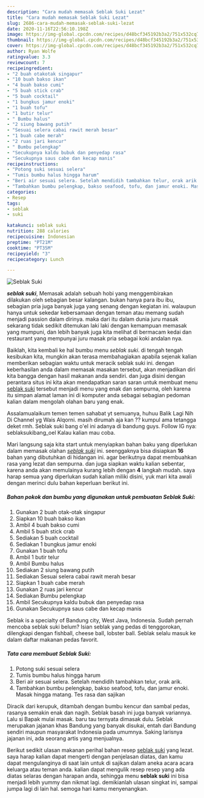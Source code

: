 ```yaml
---
description: "Cara mudah memasak Seblak Suki Lezat"
title: "Cara mudah memasak Seblak Suki Lezat"
slug: 2686-cara-mudah-memasak-seblak-suki-lezat
date: 2020-11-16T22:56:10.198Z
image: https://img-global.cpcdn.com/recipes/d48bcf345192b3a2/751x532cq70/seblak-suki-foto-resep-utama.jpg
thumbnail: https://img-global.cpcdn.com/recipes/d48bcf345192b3a2/751x532cq70/seblak-suki-foto-resep-utama.jpg
cover: https://img-global.cpcdn.com/recipes/d48bcf345192b3a2/751x532cq70/seblak-suki-foto-resep-utama.jpg
author: Ryan Wolfe
ratingvalue: 3.3
reviewcount: 7
recipeingredient:
- "2 buah otakotak singapur"
- "10 buah bakso ikan"
- "4 buah bakso cumi"
- "5 buah stick crab"
- "5 buah cocktail"
- "1 bungkus jamur enoki"
- "1 buah tofu"
- "1 butir telur"
- " Bumbu halus"
- "2 siung bawang putih"
- "Sesuai selera cabai rawit merah besar"
- "1 buah cabe merah"
- "2 ruas jari kencur"
- " Bumbu pelengkap"
- "Secukupnya kaldu bubuk dan penyedap rasa"
- "Secukupnya saus cabe dan kecap manis"
recipeinstructions:
- "Potong suki sesuai selera"
- "Tumis bumbu halus hingga harum"
- "Beri air sesuai selera. Setelah mendidih tambahkan telur, orak arik."
- "Tambahkan bumbu pelengkap, bakso seafood, tofu, dan jamur enoki. Masak hingga matang. Tes rasa dan sajikan"
categories:
- Resep
tags:
- seblak
- suki

katakunci: seblak suki 
nutrition: 288 calories
recipecuisine: Indonesian
preptime: "PT21M"
cooktime: "PT35M"
recipeyield: "3"
recipecategory: Lunch

---
```



![Seblak Suki](https://img-global.cpcdn.com/recipes/d48bcf345192b3a2/751x532cq70/seblak-suki-foto-resep-utama.jpg)

<b><i>seblak suki</i></b>, Memasak adalah sebuah hobi yang menggembirakan dilakukan oleh sebagian besar kalangan. bukan hanya para ibu ibu, sebagian pria juga banyak juga yang senang dengan kegiatan ini. walaupun hanya untuk sekedar kebersamaan dengan teman atau memang sudah menjadi passion dalam dirinya. maka dari itu dalam dunia juru masak sekarang tidak sedikit ditemukan laki laki dengan kemampuan memasak yang mumpuni, dan lebih banyak juga kita melihat di bermacam kedai dan restaurant yang mempunyai juru masak pria sebagai koki andalan nya.

Baiklah, kita kembali ke hal bumbu menu <i>seblak suki</i>. di tengah tengah kesibukan kita, mungkin akan terasa membahagiakan apabila sejenak kalian memberikan sebagian waktu untuk meracik seblak suki ini. dengan keberhasilan anda dalam memasak masakan tersebut, akan menjadikan diri kita bangga dengan hasil makanan anda sendiri. dan juga disini dengan perantara situs ini kita akan mendapatkan saran saran untuk membuat menu <u>seblak suki</u> tersebut menjadi menu yang enak dan sempurna, oleh karena itu simpan alamat laman ini di komputer anda sebagai sebagian pedoman kalian dalam mengolah olahan baru yang enak.

Assalamualaikum temen temen sahabat yt semuanya, huhuu Balik Lagi Nih Di Channel yg Wais Alqorni. masih dirumah aja kan ?? kumpul ama tetangga deket rmh. Seblak suki bang o&#39;el ini adanya di bandung guys. Follow IG nya: seblaksukibang_oel Kalau kalian mau coba.


Mari langsung saja kita start untuk menyiapkan bahan baku yang diperlukan dalam memasak olahan <u><i>seblak suki</i></u> ini. seenggaknya bisa disiapkan <b>16</b> bahan yang dibutuhkan di hidangan ini. agar berikutnya dapat membuahkan rasa yang lezat dan sempurna. dan juga siapkan waktu kalian sebentar, karena anda akan memulainya kurang lebih dengan <b>4</b> langkah mudah. saya harap semua yang diperlukan sudah kalian miliki disini, yuk mari kita awali dengan merinci dulu bahan keperluan berikut ini.

<!--inarticleads1-->

##### Bahan pokok dan bumbu yang digunakan untuk pembuatan Seblak Suki:

1. Gunakan 2 buah otak-otak singapur
1. Siapkan 10 buah bakso ikan
1. Ambil 4 buah bakso cumi
1. Ambil 5 buah stick crab
1. Sediakan 5 buah cocktail
1. Sediakan 1 bungkus jamur enoki
1. Gunakan 1 buah tofu
1. Ambil 1 butir telur
1. Ambil  Bumbu halus
1. Sediakan 2 siung bawang putih
1. Sediakan Sesuai selera cabai rawit merah besar
1. Siapkan 1 buah cabe merah
1. Gunakan 2 ruas jari kencur
1. Sediakan  Bumbu pelengkap
1. Ambil Secukupnya kaldu bubuk dan penyedap rasa
1. Gunakan Secukupnya saus cabe dan kecap manis


Seblak is a specialty of Bandung city, West Java, Indonesia. Sudah pernah mencoba seblak suki belum? Isian seblak yang pedas di tenggorokan, dilengkapi dengan fishball, cheese ball, lobster ball. Seblak selalu masuk ke dalam daftar makanan pedas favorit. 

<!--inarticleads2-->

##### Tata cara membuat Seblak Suki:

1. Potong suki sesuai selera
1. Tumis bumbu halus hingga harum
1. Beri air sesuai selera. Setelah mendidih tambahkan telur, orak arik.
1. Tambahkan bumbu pelengkap, bakso seafood, tofu, dan jamur enoki. Masak hingga matang. Tes rasa dan sajikan


Diracik dari kerupuk, ditambah dengan bumbu kencur dan sambal pedas, rasanya semakin enak dan nagih. Seblak basah ini juga banyak variannya. Lalu si Bapak mulai masak. baru tau ternyata dimasak dulu. Seblak merupakan jajanan khas Bandung yang banyak disukai, entah dari Bandung sendiri maupun masyarakat Indonesia pada umumnya. Saking larisnya jajanan ini, ada seorang artis yang menjualnya. 

Berikut sedikit ulasan makanan perihal bahan resep <u>seblak suki</u> yang lezat. saya harap kalian dapat mengerti dengan penjelasan diatas, dan kamu dapat mengulanginya di saat lain untuk di sajikan dalam aneka acara acara keluarga atau teman anda. kalian dapat mengulik resep resep yang ada diatas selaras dengan harapan anda, sehingga menu <b>seblak suki</b> ini bisa menjadi lebih yummy dan nikmat lagi. demikianlah ulasan singkat ini, sampai jumpa lagi di lain hal. semoga hari kamu menyenangkan.
